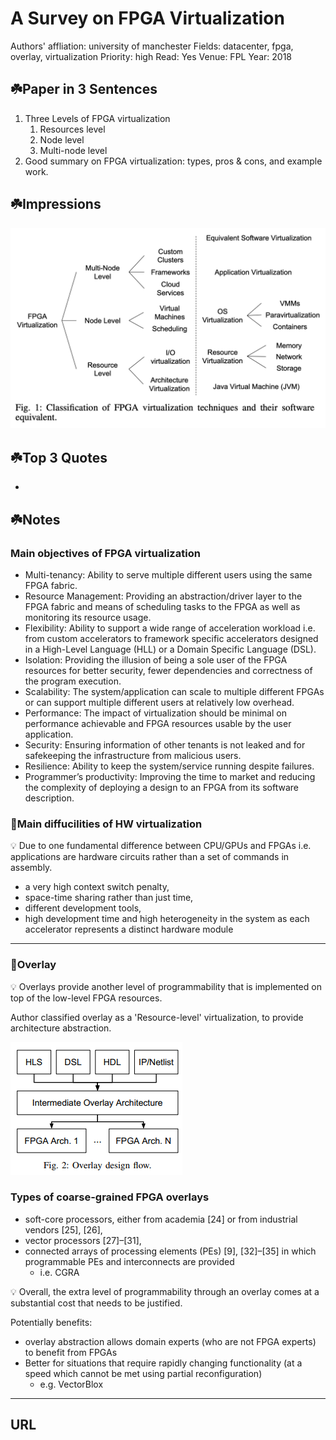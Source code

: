 # A Survey on FPGA Virtualization

Authors' affliation: university of manchester
Fields: datacenter, fpga, overlay, virtualization
Priority: high
Read: Yes
Venue: FPL
Year: 2018

## ☘️Paper in 3 Sentences

1. Three Levels of FPGA virtualization
    1. Resources level
    2. Node level
    3. Multi-node level
2. Good summary on FPGA virtualization: types, pros & cons, and example work.

## ☘️Impressions

![A%20Survey%20o%20d910e/Untitled.png](笔记本/resources/A%20Survey%20o%20d910e/Untitled.png)

## ☘️Top 3 Quotes

- 

## ☘️Notes

### Main objectives of FPGA virtualization

- Multi-tenancy: Ability to serve multiple different users using the same FPGA fabric.
- Resource Management: Providing an abstraction/driver layer to the FPGA fabric and means of scheduling tasks to the FPGA as well as monitoring its resource usage.
- Flexibility: Ability to support a wide range of acceleration workload i.e. from custom accelerators to framework specific accelerators designed in a High-Level Language (HLL) or a Domain Specific Language (DSL).
- Isolation: Providing the illusion of being a sole user of the FPGA resources for better security, fewer dependencies and correctness of the program execution.
- Scalability: The system/application can scale to multiple different FPGAs or can support multiple different users at relatively low overhead.
- Performance: The impact of virtualization should be minimal on performance achievable and FPGA resources usable by the user application.
- Security: Ensuring information of other tenants is not leaked and for safekeeping the infrastructure from malicious users.
- Resilience: Ability to keep the system/service running despite failures.
- Programmer’s productivity: Improving the time to market and reducing the complexity of deploying a design to an FPGA from its software description.

### 🍁Main diffucilities of HW virtualization

<aside>
💡 Due to one fundamental difference between CPU/GPUs and FPGAs i.e. applications are hardware circuits rather than a set of commands in assembly.

</aside>

- a very high context switch penalty,
- space-time sharing rather than just time,
- different development tools,
- high development time and high heterogeneity in the system as each accelerator represents a distinct hardware module

---

### 🍁Overlay

<aside>
💡 Overlays provide another level of programmability that is implemented on top of the low-level FPGA resources.

</aside>

Author classified overlay as a 'Resource-level' virtualization, to provide architecture abstraction.

![A%20Survey%20o%20d910e/Untitled%201.png](笔记本/resources/A%20Survey%20o%20d910e/Untitled%201.png)

### Types of coarse-grained FPGA overlays

- soft-core processors, either from academia [24] or from industrial vendors [25], [26],
- vector processors [27]–[31],
- connected arrays of processing elements (PEs) [9], [32]–[35] in which programmable PEs and interconnects are provided
    - i.e. CGRA

<aside>
💡 Overall, the extra level of programmability through an overlay comes at a substantial cost that needs to be justified.

</aside>

Potentially benefits:

- overlay abstraction allows domain experts (who are not FPGA experts) to benefit from FPGAs
- Better for situations that require rapidly changing functionality (at a speed which cannot be met using partial reconfiguration)
    - e.g. VectorBlox
    

---

## URL